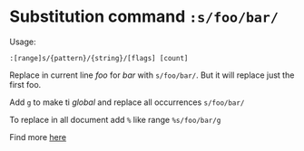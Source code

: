 # Substitution command `:s/foo/bar/`

Usage:

```
:[range]s/{pattern}/{string}/[flags] [count]
```

Replace in current line *foo* for *bar* with `s/foo/bar/`. But it will
replace just the first foo.

Add `g` to make ti *global* and replace all occurrences `s/foo/bar/`

To replace in all document add `%` like range `%s/foo/bar/g`

Find more [here](https://linuxize.com/post/vim-find-replace/)
